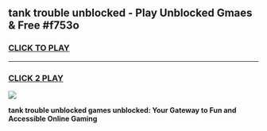 
## tank trouble unblocked - Play Unblocked Gmaes & Free #f753o
<h3>
<a href="https://news.freeplayer.one?title=tank_trouble_unblocked&ref=24F">CLICK TO PLAY</a></h3>
<hr>

<h3>
<a href="https://news.freeplayer.one?title=tank_trouble_unblocked&ref=24F">CLICK 2 PLAY</a>
  
</h3>

<a href="https://news.freeplayer.one?title=tank_trouble_unblocked&ref=24F/"><img src="https://clearcache.store/games.png"></a>


**tank trouble unblocked games unblocked: Your Gateway to Fun and Accessible Online Gaming**
